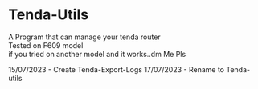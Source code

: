 # Tenda-Utils
A Program that can manage your tenda router <br>
Tested on F609 model<br>
if you tried on another model and it works..dm Me Pls<br>

15/07/2023 - Create Tenda-Export-Logs
17/07/2023 - Rename to Tenda-utils
